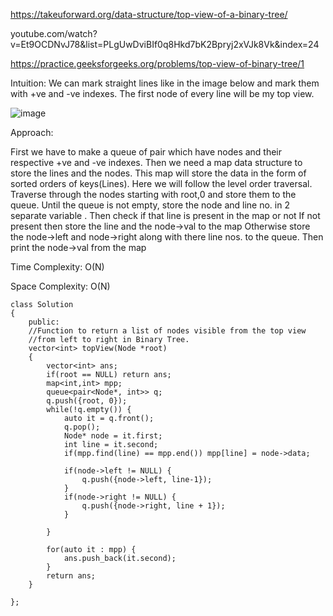 https://takeuforward.org/data-structure/top-view-of-a-binary-tree/

youtube.com/watch?v=Et9OCDNvJ78&list=PLgUwDviBIf0q8Hkd7bK2Bpryj2xVJk8Vk&index=24

https://practice.geeksforgeeks.org/problems/top-view-of-binary-tree/1

Intuition:  We can mark straight lines like in the image below and mark them with +ve and -ve indexes. The first node of every line will be my top view.

![image](https://user-images.githubusercontent.com/53824950/158026713-dfadc202-fa9f-407d-8559-5db838583aee.png)


Approach: 

First we have to make a queue of pair which have nodes and their respective +ve and -ve indexes.
Then we need a map data structure to store the lines and the nodes. This map will store the data in the form of sorted orders of keys(Lines).
Here we will follow the level order traversal.
Traverse through the nodes starting with root,0 and store them to the queue.
Until the queue is not empty, store the node  and line no. in 2 separate variable .
Then check if that line is present in the map or not
If not present then store the line and the node->val to the map
Otherwise store the node->left and node->right along with there line nos. to the queue.
Then print the node->val from the map

Time Complexity: O(N)

Space Complexity: O(N)

```
class Solution
{
    public:
    //Function to return a list of nodes visible from the top view 
    //from left to right in Binary Tree.
    vector<int> topView(Node *root)
    {
        vector<int> ans; 
        if(root == NULL) return ans; 
        map<int,int> mpp; 
        queue<pair<Node*, int>> q; 
        q.push({root, 0}); 
        while(!q.empty()) {
            auto it = q.front(); 
            q.pop(); 
            Node* node = it.first; 
            int line = it.second; 
            if(mpp.find(line) == mpp.end()) mpp[line] = node->data; 
            
            if(node->left != NULL) {
                q.push({node->left, line-1}); 
            }
            if(node->right != NULL) {
                q.push({node->right, line + 1}); 
            }
            
        }
        
        for(auto it : mpp) {
            ans.push_back(it.second); 
        }
        return ans; 
    }

};
```
